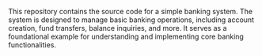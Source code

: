 This repository contains the source code for a simple banking system. The system is designed to manage basic banking operations, including account creation, fund transfers, balance inquiries, and more. It serves as a foundational example for understanding and implementing core banking functionalities.
